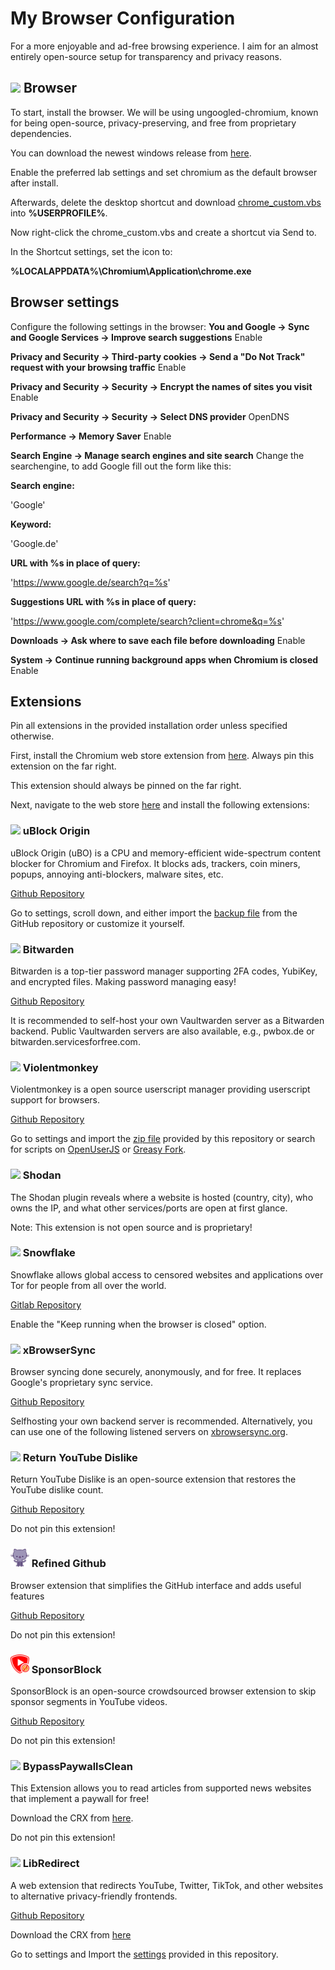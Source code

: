 # My Browser Configuration
For a more enjoyable and ad-free browsing experience. I aim for an almost entirely open-source setup for transparency and privacy reasons.

## <img src="https://cdn.jsdelivr.net/gh/walkxcode/dashboard-icons/png/chromium.png" width="30px"> Browser
To start, install the browser. We will be using ungoogled-chromium, known for being open-source, privacy-preserving, and free from proprietary dependencies.

You can download the newest windows release from [here](https://github.com/ungoogled-software/ungoogled-chromium-windows/releases).

Enable the preferred lab settings and set chromium as the default browser after install.

Afterwards, delete the desktop shortcut and download [chrome_custom.vbs](https://github.com/Letgamer/mybrowserconfig/blob/main/chrome_custom.vbs) into **%USERPROFILE%**.

Now right-click the chrome_custom.vbs and create a shortcut via Send to.

In the Shortcut settings, set the icon to:

**%LOCALAPPDATA%\Chromium\Application\chrome.exe**
## Browser settings
Configure the following settings in the browser:
**You and Google -> Sync and Google Services -> Improve search suggestions** Enable

**Privacy and Security -> Third-party cookies -> Send a "Do Not Track" request with your browsing traffic** Enable

**Privacy and Security -> Security -> Encrypt the names of sites you visit** Enable

**Privacy and Security -> Security -> Select DNS provider** OpenDNS

**Performance -> Memory Saver** Enable

**Search Engine -> Manage search engines and site search** Change the searchengine, to add Google fill out the form like this:

**Search engine:**

'Google'

**Keyword:**

'Google.de'

**URL with %s in place of query:**

'https://www.google.de/search?q=%s'

**Suggestions URL with %s in place of query:**

'https://www.google.com/complete/search?client=chrome&q=%s'

**Downloads -> Ask where to save each file before downloading** Enable

**System -> Continue running background apps when Chromium is closed** Enable

## Extensions
Pin all extensions in the provided installation order unless specified otherwise.

First, install the Chromium web store extension from [here](https://github.com/NeverDecaf/chromium-web-store/releases/). Always pin this extension on the far right.

This extension should always be pinned on the far right.

Next, navigate to the web store [here](https://chromewebstore.google.com/) and install the following extensions:

### <img src="https://wiki.adminforge.de/media/wikipedia/commons/0/05/UBlock_Origin.svg" width="30px"> uBlock Origin
uBlock Origin (uBO) is a CPU and memory-efficient wide-spectrum content blocker for Chromium and Firefox. It blocks ads, trackers, coin miners, popups, annoying anti-blockers, malware sites, etc.

[Github Repository](https://github.com/gorhill/uBlock)

Go to settings, scroll down, and either import the [backup file](https://github.com/Letgamer/mybrowserconfig/tree/main/extensions/uBlock-Origin) from the GitHub repository or customize it yourself.
### <img src="https://raw.githubusercontent.com/bitwarden/brand/e755957e1ae5b84521a4a2491b791e743936af1a/icons/icon.svg" width="30px"> Bitwarden
Bitwarden is a top-tier password manager supporting 2FA codes, YubiKey, and encrypted files. Making password managing easy!

[Github Repository](https://github.com/bitwarden/clients)

It is recommended to self-host your own Vaultwarden server as a Bitwarden backend. Public Vaultwarden servers are also available, e.g., pwbox.de or bitwarden.servicesforfree.com.
### <img src="https://raw.githubusercontent.com/wiki/OpenUserJS/OpenUserJS.org/images/violentmonkey_icon.min.svg?sanitize=true" width="30px"> Violentmonkey
Violentmonkey is a open source userscript manager providing userscript support for browsers.

[Github Repository](https://github.com/violentmonkey/violentmonkey)

Go to settings and import the [zip file](https://github.com/Letgamer/mybrowserconfig/tree/main/extensions/violentmonkey) provided by this repository or search for scripts on [OpenUserJS](https://openuserjs.org/) or [Greasy Fork](https://greasyfork.org/).
### <img src="https://pbs.twimg.com/profile_images/1105606704090267648/oyZUgnFr_400x400.png" width="30px"> Shodan
The Shodan plugin reveals where a website is hosted (country, city), who owns the IP, and what other services/ports are open at first glance.

Note: This extension is not open source and is proprietary!
### <img src="https://upload.wikimedia.org/wikipedia/commons/4/42/Tor_Snowflake_logo.svg" width="30px"> Snowflake
Snowflake allows global access to censored websites and applications over Tor for people from all over the world.

[Gitlab Repository](https://gitlab.torproject.org/tpo/anti-censorship/pluggable-transports/snowflake-webext/)

Enable the "Keep running when the browser is closed" option.
### <img src="https://github.com/NX211/homer-icons/raw/master/png/xbrowsersync.png" width="30px"> xBrowserSync
Browser syncing done securely, anonymously, and for free. It replaces Google's proprietary sync service.

[Github Repository](https://github.com/xbrowsersync/app)

Selfhosting your own backend server is recommended. Alternatively, you can use one of the following listened servers on [xbrowsersync.org](https://www.xbrowsersync.org/#services).
### <img src="https://upload.wikimedia.org/wikipedia/commons/9/90/ReturnYoutubeDislike.png" width="30px"> Return YouTube Dislike
Return YouTube Dislike is an open-source extension that restores the YouTube dislike count.

[Github Repository](https://github.com/Anarios/return-youtube-dislike)

Do not pin this extension!
### <img src="https://raw.githubusercontent.com/refined-github/refined-github/main/source/icon.png" width="30px"> Refined Github
Browser extension that simplifies the GitHub interface and adds useful features

[Github Repository](https://github.com/refined-github/refined-github)

Do not pin this extension!
### <img src="https://raw.githubusercontent.com/ajayyy/SponsorBlock/master/public/icons/LogoSponsorBlocker256px.png" width="30px"> SponsorBlock
SponsorBlock is an open-source crowdsourced browser extension to skip sponsor segments in YouTube videos.

[Github Repository](https://github.com/ajayyy/SponsorBlock)

Do not pin this extension!
### <img src="https://gitlab.com/magnolia1234/bypass-paywalls-chrome-clean/-/raw/master/bypass-dark.png" width="30px"> BypassPaywallsClean
This Extension allows you to read articles from supported news websites that implement a paywall for free!

Download the CRX from [here](https://gitlab.com/magnolia1234/bypass-paywalls-chrome-clean/-/releases).

Do not pin this extension!
### <img src="https://libredirect.github.io/img/icon.svg" width="30px"> LibRedirect
A web extension that redirects YouTube, Twitter, TikTok, and other websites to alternative privacy-friendly frontends.

[Github Repository](https://github.com/libredirect/browser_extension)

Download the CRX from [here](https://libredirect.github.io/download_chromium.html)

Go to settings and Import the [settings](https://github.com/Letgamer/mybrowserconfig/tree/main/extensions/libredirect) provided in this repository.
